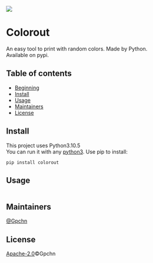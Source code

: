 ![](https://fastly.jsdelivr.net/gh/gpchn/my-netdisk-on-github-pages@main/image/1659073774591colorout.png)

# Colorout
An easy tool to print with random colors. Made by Python.  
Available on pypi.

## Table of contents
- [Beginning](#colorout)
- [Install](#install)
- [Usage](#usage)
- [Maintainers](#maintainers)
- [License](#license)

## Install
This project uses Python3.10.5  
You can run it with any [python3](https://python.org/downloads/).
Use pip to install:
```
pip install colorout
```

## Usage
```

```

## Maintainers
[@Gpchn](https://github.com/gpchn)

## License
[Apache-2.0](https://github.com/gpchn/CCHATT/blob/main/LICENSE)©Gpchn